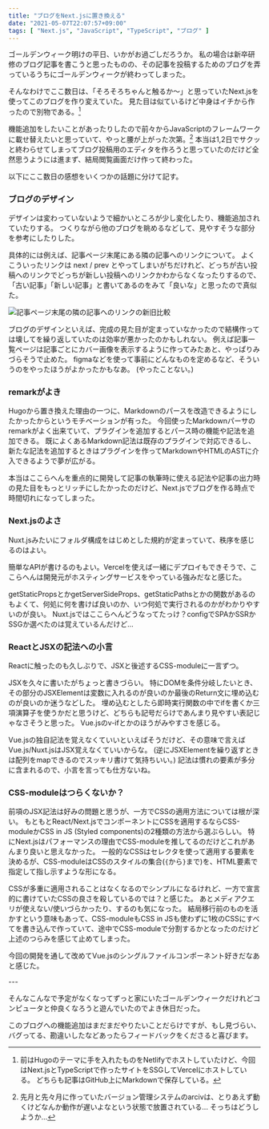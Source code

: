 ```yaml
---
title: "ブログをNext.jsに置き換える"
date: "2021-05-07T22:07:57+09:00"
tags: [ "Next.js", "JavaScript", "TypeScript", "ブログ" ]
---
```


ゴールデンウィーク明けの平日、いかがお過ごしだろうか。
私の場合は新卒研修のブログ記事を書こうと思ったものの、その記事を投稿するためのブログを弄っているうちにゴールデンウィークが終わってしまった。

そんなわけでここ数日は、「そろそろちゃんと触るか〜」と思っていたNext.jsを使ってこのブログを作り変えていた。
見た目は似ているけど中身はイチから作ったので別物である。[^1]

機能追加をしたいことがあったりしたので前々からJavaScriptのフレームワークに載せ替えたいと思っていて、やっと腰が上がった次第。[^2]
本当は1,2日でサクッと終わらせてしまってブログ投稿用のエディタを作ろうと思っていたのだけど全然思うようには進まず、結局閲覧画面だけ作って終わった。

以下にここ数日の感想をいくつかの話題に分けて記す。

### ブログのデザイン

デザインは変わっていないようで細かいところが少し変化したり、機能追加されていたりする。
つくりながら他のブログを眺めるなどして、見やすそうな部分を参考にしたりした。

具体的には例えば、記事ページ末尾にある隣の記事へのリンクについて。
よくこういったリンクは next / prev とやってしまいがちだけれど、どっちが古い投稿へのリンクでどっちが新しい投稿へのリンクかわからなくなったりするので、「古い記事」「新しい記事」と書いてあるのをみて「良いな」と思ったので真似た。

![記事ページ末尾の隣の記事へのリンクの新旧比較](https://blob.basd4g.net/blog-with-nextjs-neighbor-articles-link.png)

ブログのデザインといえば、完成の見た目が定まっていなかったので結構作っては壊してを繰り返していたのは効率が悪かったのかもしれない。
例えば記事一覧ページは記事ごとにカバー画像を表示するように作ってみたあと、やっぱりみづらそうで止めた。
figmaなどを使って事前にどんなものを定めるなど、そういうのをやったほうがよかったかもなあ。
(やったことない。)

### remarkがよき

Hugoから置き換えた理由の一つに、Markdownのパースを改造できるようにしたかったからというモチベーションが有った。
今回使ったMarkdownパーサのremarkがよく出来ていて、プラグインを追加するとパース時の機能や記法を追加できる。
既によくあるMarkdown記法は既存のプラグインで対応できるし、新たな記法を追加するときはプラグインを作ってMarkdownやHTMLのASTに介入できるようで夢が広がる。

本当はここらへんを重点的に開発して記事の執筆時に使える記法や記事の出力時の見た目をもっとリッチにしたかったのだけど、Next.jsでブログを作る時点で時間切れになってしまった。

### Next.jsのよさ

Nuxt.jsみたいにフォルダ構成をはじめとした規約が定まっていて、秩序を感じるのはよい。

簡単なAPIが書けるのもよい。Vercelを使えば一緒にデプロイもできそうで、ここらへんは開発元がホスティングサービスをやっている強みだなと感じた。

getStaticPropsとかgetServerSideProps、getStaticPathsとかの関数があるのもよくて、何処に何を書けば良いのか、いつ何処で実行されるのかがわかりやすいのが良い。
Nuxt.jsではここらへんどうなってたっけ？configでSPAかSSRかSSGか選べたのは覚えているんだけど...

### ReactとJSXの記法への小言

Reactに触ったのも久しぶりで、JSXと後述するCSS-moduleに一言ずつ。

JSXを久々に書いたがちょっと書きづらい。
特にDOMを条件分岐したいとき、その部分のJSXElementは変数に入れるのが良いのか最後のReturn文に埋め込むのが良いのか迷うなどした。
埋め込むとしたら即時実行関数の中でifを書くか三項演算子を使うかだと思うけど、どちらも記号だらけであんまり見やすい表記じゃなさそうと思った。
Vue.jsのv-ifとかのほうがみやすさを感じる。

Vue.jsの独自記法を覚えなくていいといえばそうだけど、その意味で言えばVue.js/Nuxt.jsはJSX覚えなくていいからな。
(逆にJSXElementを繰り返すときは配列をmapできるのでスッキリ書けて気持ちいい。)
記法は慣れの要素が多分に含まれるので、小言を言っても仕方ないね。

### CSS-moduleはつらくないか？

前項のJSX記法は好みの問題と思うが、一方でCSSの適用方法については根が深い。
もともとReact/Next.jsでコンポーネントにCSSを適用するならCSS-moduleかCSS in JS (Styled components)の2種類の方法から選ぶらしい。
特にNext.jsはパフォーマンスの理由でCSS-moduleを推してるのだけどこれがあんまり良いと思えなかった。
一般的なCSSはセレクタを使って適用する要素を決めるが、CSS-moduleはCSSのスタイルの集合(`{`から`}`まで)を、HTML要素で指定して指し示すような形になる。

CSSが多重に適用されることはなくなるのでシンプルになるけれど、一方で宣言的に書けていたCSSの良さを殺しているのでは？と感じた。
あとメディアクエリが使えない/使いづらかったり、するのも気になった。
結局移行前のものを活かすという意味もあって、CSS-moduleもCSS in JSも使わずに1枚のCSSにすべてを書き込んで作っていて、途中でCSS-moduleで分割するかとなったのだけど上述のつらみを感じて止めてしまった。

今回の開発を通して改めてVue.jsのシングルファイルコンポーネント好きだなあと感じた。

\---

そんなこんなで予定がなくなってずっと家にいたゴールデンウィークだけれどコンピュータと仲良くなろうと遊んでいたのでよき休日だった。

このブログへの機能追加はまだまだやりたいことだらけですが、もし見づらい、バグってる、勘違いしたなどあったらフィードバックをくださると喜びます。

[^1]: 前はHugoのテーマに手を入れたものをNetlifyでホストしていたけど、今回はNext.jsとTypeScriptで作ったサイトをSSGしてVercelにホストしている。 どちらも記事はGitHub上にMarkdownで保存している。

[^2]: 先月と先々月に作っていたバージョン管理システムのarcivは、とりあえず動くけどなんか動作が遅いよなという状態で放置されている... そっちはどうしようか...
